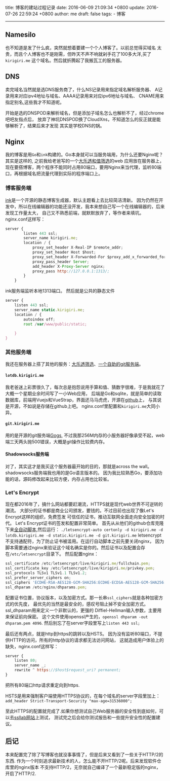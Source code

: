 title: 博客的建站过程记录
date: 2016-06-09 21:09:34 +0800
update: 2016-07-26 22:59:24 +0800
author: me
draft: false
tags: 
    - 博客

---



## Namesilo
也不知道是发了什么疯，突然就想着要建一个个人博客了。以前总觉得买域名
太贵，而且个人博客也不是刚需，但昨天不声不响就剁手花了100多大洋,买了```kirigiri.me```
这个域名。然后就折腾起了我搬瓦工的服务器。

## DNS
卖完域名当然就是选DNS服务商了，什么NS记录用来指定域名解析服务器、
A记录用来对应ipv4地址与域名、AAAA记录用来对应ipv6地址与域名、
CNAME用来指定别名,这些我才不知道呢。

开始是选的DNSPOD来解析域名，但是添加子域名怎么也解析不了，经过chrome吧吧友指点后，
放弃了神坑DNSPOD换了CloudXns，不知道怎么的反正就是能够解析了，结果后来才发现
其实是学校DNS的锅。

## Nginx
我的博客是用```Go```和```ink```构建的。Go本身就可以当服务端用，为什么还要Nginx呢？
其实是这样的, 
之前我给老爸写的一个[大乐透和值筛选](https://lotdb.kirigiri.me)的web
应用放在服务器上，现在要撘博客，两个程序不能同时占用80端口，要用Nginx来当代理，监听80端口，再根据域名把流量代理到实际的程序端口上。

### 博客服务端
[ink](https://github.com/InkProject/ink)是一个开源的静态博客生成器，默认主题看上去比较简洁清新。
因为仍然在开发中，所以在线编辑器的功能还没开发，我本来想自己写一个在线编辑器的，后来发现工作量太大，
自己又不熟悉前端，就默默放弃了，等作者来填坑。
nginx.conf这样写：
```javascript
server {
		listen 443 ssl;
		server_name kirigiri.me;
		location / {
			proxy_set_header X-Real-IP $remote_addr;
			proxy_set_header Host $host;
			proxy_set_header X-Forwarded-For $proxy_add_x_forwarded_for;
			proxy_pass_header Server;
			add_header X-Proxy-Server nginx;
			proxy_pass http://127.0.0.1:1313/;
		}
	}
```
ink服务端监听本地1313端口。
然后就是公共的静态文件
```javascript
server {
    listen 443 ssl;
    server_name static.kirigiri.me;
    location / {
        autoindex off;
        root /var/www/public/static;
        
    }
}
```

### 其他服务端
我还在服务器上搭了其他的服务：[大乐透筛选](https://lotdb.kirigiri.me)、[一个自助的git服务端](https://git.kirigiri.me)。

#### ```lotdb.kirigiri.me```
我老爸迷上彩票很久了，每次总是抱怨说用手算和值、猜数字很难，于是我就花了大概一个星期业余时间写了一小Web应用，
后端是Go和sqlite，就是简单的读取数据库，前端用Vuejs和VueStrap，界面还马马虎虎，开源在[github](https://github.com/Felamande/lotdb)上，
与其说是开源，不如说是存储在github上吧。
nginx.conf里配置和```kirigiri.me```大同小异。

#### ```git.kirigiri.me```
用的是开源的git服务端[Gogs](https://github.com/gogits/gogs),
不过我那256M内存的小服务器好像承受不起，web端三天两头抛500错误，大概是git操作比较费内存。

#### Shadowsocks服务端
对了，其实这才是我买这个服务器最开始的目的，那就是across the wall。shadowsocks服务端我也用的是Go语言版本的。
因为我比较熟悉Go，要添加功能的话，源码修改起来比较方便，内存占用也比较省。

### Let's Encrypt
现在都2016年了，搞什么网站都要赶潮流，HTTPS就是现代web世界不可逆转的潮流。
大部分的证书都是商业公司颁发，要钱的。不过目前也出现了像Let's Encrypt这样的组织，免费签发
可信任的证书，推动互联网全面走向安全加密的时代。
Let's Encrypt证书的签发和配置非常简单。
首先从从他们的github仓库克隆下来[全自动脚本](https://github.com/certbot/certbot),然后运行：
```./letsencrypt-auto certonly -d kirigiri.me -d lotdb.kirigiri.me -d static.kirigiri.me -d git.kirigiri.me```
letsencrypt不支持通配符，为了防止证书被滥用。在运行自动脚本之前先要关闭nginx，
因为脚本需要通过nginx来验证这个域名确实是你的。然后证书以及配置会存在```/etc/letsencrypt```目录下。
然后配置nginx：
```javascript
ssl_certificate /etc/letsencrypt/live/kirigiri.me/fullchain.pem;
ssl_certificate_key /etc/letsencrypt/live/kirigiri.me/privkey.pem;
ssl_protocols TLSv1 TLSv1.1 TLSv1.2;
ssl_prefer_server_ciphers on;
ssl_ciphers 'ECDHE-RSA-AES128-GCM-SHA256:ECDHE-ECDSA-AES128-GCM-SHA256:ECDHE-RSA-AES256-GCM-SHA384:ECDHE-ECDSA-AES256-GCM-SHA384:DHE-RSA-AES128-GCM-SHA256:DHE-DSS-AES128-GCM-SHA256:kEDH+AESGCM:ECDHE-RSA-AES128-SHA256:ECDHE-ECDSA-AES128-SHA256:ECDHE-RSA-AES128-SHA:ECDHE-ECDSA-AES128-SHA:ECDHE-RSA-AES256-SHA384:ECDHE-ECDSA-AES256-SHA384:ECDHE-RSA-AES256-SHA:ECDHE-ECDSA-AES256-SHA:DHE-RSA-AES128-SHA256:DHE-RSA-AES128-SHA:DHE-DSS-AES128-SHA256:DHE-RSA-AES256-SHA256:DHE-DSS-AES256-SHA:DHE-RSA-AES256-SHA:AES128-GCM-SHA256:AES256-GCM-SHA384:AES128-SHA256:AES256-SHA256:AES128-SHA:AES256-SHA:AES:CAMELLIA:DES-CBC3-SHA:!aNULL:!eNULL:!EXPORT:!DES:!RC4:!MD5:!PSK:!aECDH:!EDH-DSS-DES-CBC3-SHA:!EDH-RSA-DES-CBC3-SHA:!KRB5-DES-CBC3-SHA';
ssl_dhparam /etc/nginx/dhparams.pem;
```
配置证书位置，协议版本，以及加密方式。那一长串```ssl_ciphers```就是各种加密方式的优先度，
最优先的当然是最安全的，感叹号阻止掉不安全加密方式。ssl_dhparam用来定义一个非默认的，更强的
Diffiel-Hellman输入参数，主要用来保证前向保密。
这个文件使用openssl产生的，```openssl dhparam -out dhparam.pem 4096```.
然后别忘了在server字段里写上```listen 443 ssl;```

最后还有两点，就是http到https的跳转以及HSTS。
因为没有监听80端口，不提供HTTP的访问，所有的http协议的请求都无法访问网站，
这就造成用户体验上的缺失，nginx.conf这样写：
```javascript
server {
    listen 80;
    server_name _;
    rewrite ^ https://$host$request_uri? permanent;
}
```
把所有80端口http请求重定向到https.

HSTS是用来强制客户端使用HTTPS协议的，在每个域名的server字段里加上：
```add_header Strict-Transport-Security "max-age=31536000";```

至此HTTPS的配置就完成了.如果你想测试自己Web服务器的安全性到底如何，可以去[ssllab网站](https://ssllab.com)上测试，
测试完之后会给你测试报告和一些提升安全性的配置建议。

## 后记
本来配置完了除了写博客也就没事事情了，但是后来又看到了一些关于HTTP/2的东西.
作为一个时刻追求最新技术的人，怎么能不开HTTP/2呢。后来发现软件仓库里的nginx版本
不支持HTTP/2，无奈就自己编译了一个最新稳定版的nginx，开启了HTTP/2.
